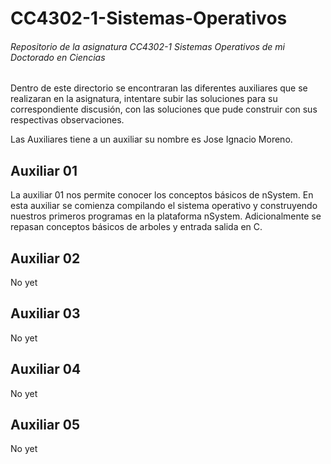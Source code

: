 # CC4302-1-Sistemas-Operativos
###### Repositorio de la asignatura CC4302-1 Sistemas Operativos de mi Doctorado en Ciencias

Dentro de este directorio se encontraran las diferentes auxiliares que se realizaran en la asignatura, intentare subir las soluciones para su correspondiente discusión, con las soluciones que pude construir con sus respectivas observaciones. 

Las Auxiliares tiene a un auxiliar su nombre es Jose Ignacio Moreno. 

## Auxiliar 01 

La auxiliar 01 nos permite conocer los conceptos básicos de nSystem. En esta auxiliar se comienza compilando el sistema operativo y construyendo nuestros primeros programas en la plataforma nSystem. Adicionalmente se repasan conceptos básicos de arboles y entrada salida en C. 



## Auxiliar 02 

No yet 

## Auxiliar 03 

No yet 

## Auxiliar 04 

No yet 

## Auxiliar 05 

No yet 